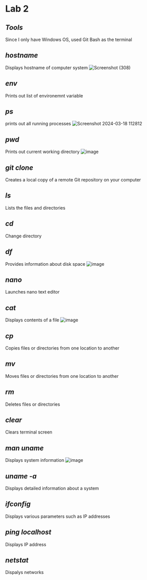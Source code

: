 # Lab 2
## *Tools*
Since I only have Windows OS, used Git Bash as the terminal

## *hostname*
Displays hostname of computer system
![Screenshot (308)](https://github.com/johnB-A/EE-322/assets/156035355/a3801546-ea6b-4751-9578-e71610f5ae5a)

## *env*
Prints out list of environemnt variable

## *ps*
prints out all running processes
![Screenshot 2024-03-18 112812](https://github.com/johnB-A/EE-322/assets/156035355/528ea61d-aa4e-4456-a1e3-89e549a4f8c8)


## *pwd*
Prints out current working directory
![image](https://github.com/johnB-A/EE-322/assets/156035355/3b935713-57c0-4bd9-baf1-46a808ca6cd3)

## *git clone*
Creates a local copy of a remote Git repository on your computer

## *ls*
Lists the files and directories

## *cd*
Change directory

## *df*
Provides information about disk space
![image](https://github.com/johnB-A/EE-322/assets/156035355/f45ecdbf-b396-42c2-9644-2fae7c743e75)

## *nano*
Launches nano text editor
## *cat*
Displays contents of a file
![image](https://github.com/johnB-A/EE-322/assets/156035355/ef8cfdb2-56eb-43a6-8322-e76e5e61a9c4)

## *cp*
Copies files or directories from one location to another
## *mv*
Moves files or directories from one location to another
## *rm*
Deletes files or directories

## *clear*
Clears terminal screen

## *man uname*
Displays system information
![image](https://github.com/johnB-A/EE-322/assets/156035355/1750ea06-3f91-4db6-816e-1a98d2ae6d11)

## *uname -a*
Displays detailed information about a system

## *ifconfig*
Displays various parameters such as IP addresses

## *ping localhost*
Displays IP address

## *netstat*
Dispalys networks
















